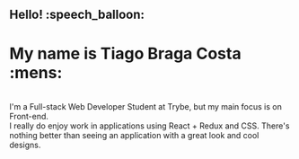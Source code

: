 <h2> Hello! :speech_balloon: </h2>
<h1> My name is Tiago Braga Costa :mens: </h1>

<br>

<span> 
  I'm a Full-stack Web Developer Student at Trybe, but my main focus is on Front-end.
</span>

<br>

<span>
  I really do enjoy work in applications using React + Redux and CSS. There's nothing better than
  seeing an application with a great look and cool designs.
</span>
